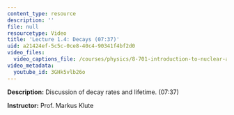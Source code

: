 ```yaml
---
content_type: resource
description: ''
file: null
resourcetype: Video
title: 'Lecture 1.4: Decays (07:37)'
uid: a21424ef-5c5c-0ce8-40c4-90341f4bf2d0
video_files:
  video_captions_file: /courses/physics/8-701-introduction-to-nuclear-and-particle-physics-fall-2020/video-lectures/chapter-1.-fermions-bosons-and-fields/lecture-1.4-decays-07-37/3GHk5vlb26o.vtt
video_metadata:
  youtube_id: 3GHk5vlb26o
---
```


**Description:** Discussion of decay rates and lifetime. (07:37)

**Instructor:** Prof. Markus Klute